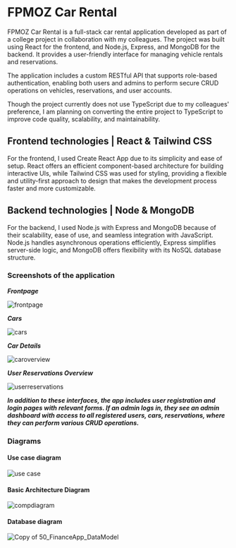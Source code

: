 # FPMOZ Car Rental
FPMOZ Car Rental is a full-stack car rental application developed as part of a college project in collaboration with my colleagues. The project was built using React for the frontend, and Node.js, Express, and MongoDB for the backend. It provides a user-friendly interface for managing vehicle rentals and reservations.

The application includes a custom RESTful API that supports role-based authentication, enabling both users and admins to perform secure CRUD operations on vehicles, reservations, and user accounts.

Though the project currently does not use TypeScript due to my colleagues' preference, I am planning on converting the entire project to TypeScript to improve code quality, scalability, and maintainability.


## Frontend technologies | React & Tailwind CSS
For the frontend, I used Create React App due to its simplicity and ease of setup. React offers an efficient component-based architecture for building interactive UIs, while Tailwind CSS was used for styling, providing a flexible and utility-first approach to design that makes the development process faster and more customizable.

## Backend technologies | Node & MongoDB
For the backend, I used Node.js with Express and MongoDB because of their scalability, ease of use, and seamless integration with JavaScript. Node.js handles asynchronous operations efficiently, Express simplifies server-side logic, and MongoDB offers flexibility with its NoSQL database structure.

### Screenshots of the application  

***Frontpage***  

![frontpage](https://github.com/user-attachments/assets/8a01c619-2cad-4fdc-a9bb-013f9d788c77)

***Cars***

![cars](https://github.com/user-attachments/assets/f4fa4bad-8bb1-498b-b69e-1ab4d5e03317)

***Car Details*** 

![caroverview](https://github.com/user-attachments/assets/cfe2cc02-13df-46e1-9695-0964f8799e1d)

***User Reservations Overview***

![userreservations](https://github.com/user-attachments/assets/f8508d75-8aaf-4892-9a69-26b67e471c71)


***In addition to these interfaces, the app includes user registration and login pages with relevant forms. If an admin logs in, they see an admin dashboard with access to all registered users, cars, reservations, where they can perform various CRUD operations.***

### Diagrams

#### Use case diagram   

![use case](https://github.com/user-attachments/assets/91fdaa5a-ddc5-490e-a089-e8d52fb2499a)

#### Basic Architecture Diagram  

  ![compdiagram](https://github.com/user-attachments/assets/36ea28bc-880e-4ee5-8fba-96512f955104)

#### Database diagram

![Copy of 50_FinanceApp_DataModel](https://github.com/user-attachments/assets/64657b25-158f-427e-850c-491c3f3ffc6a)


